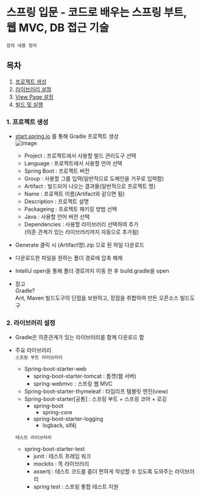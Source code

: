 # 스프링 입문 - 코드로 배우는 스프링 부트, 웹 MVC, DB 접근 기술

`강의 내용 정리`

## 목차
1. [프로젝트 생성](#1-프로젝트-생성)  
2. [라이브러리 설정](#2-라이브러리-설정)  
3. [View Page 설정](#3-view-page-설정)  
4. [빌드 및 실행](#4-빌드-및-실행)  

### 1. 프로젝트 생성  
 - [start.spring.io](https://start.spring.io/) 를 통해 Gradle 프로젝트 생성  
   ![image](https://user-images.githubusercontent.com/65080004/164405171-8132c22f-8277-4b21-bc43-fc97b05ef72a.png)  
   - Project : 프로젝트에서 사용할 빌드 관리도구 선택  
   - Language : 프로젝트에서 사용할 언어 선택
   - Spring Boot : 프로젝트 버전
   - Group : 사용할 그룹 입력(일반적으로 도메인을 거꾸로 입력함)  
   - Artifact : 빌드되어 나오는 결과물(일반적으로 프로젝트 명)
   - Name : 프로젝트 이름(Artifact와 같으면 됨)
   - Description : 프로젝트 설명
   - Packageing : 프로젝트 패키징 방법 선택
   - Java : 사용할 언어 버전 선택
   - Dependencies : 사용할 라이브러리 선택하여 추가  
     (의존 관계가 있는 라이브러리까지 자동으로 추가됨)  
       

 - Generate 클릭 시 (Artifact명).zip 으로 된 파일 다운로드
 - 다운로드한 파일을 원하는 폴더 경로에 압축 해제
 - IntelliJ open을 통해 폴더 경로까지 이동 한 후 build.gradle을 open  
  

 - 참고   
   Gradle?  
   Ant, Maven 빌드도구의 단점을 보완하고, 장점을 취합하여 만든 오픈소스 빌드도구  
   
### 2. 라이브러리 설정  
 - Gradle은 의존관계가 있는 라이브러리를 함께 다운로드 함  
 - 주요 라이브러리  
   `스프링 부트 라이브러리`  
   - Spring-boot-starter-web  
     * spring-boot-starter-tomcat : 톰캣(웹 서버)
     * spring-webmvc : 스프링 웹 MVC
   - Spring-boot-starter-thymeleaf : 타임리프 템블릿 엔진(view)
   - Spring-boot-starter[공통] : 스프링 부트 + 스프링 코어 + 로깅
      * spring-boot
         * spring-core
      * spring-boot-starter-logging
         * logback, slf4j

   `테스트 라이브러리`  
   - spring-boot-starter-test
      * junit : 테스트 프레임 워크
      * mockito : 목 라이브러리
      * assertj : 테스트 코드를 좀더 편하게 작성할 수 있도록 도와주는 라이브러리
      * spring test : 스프링 통합 테스트 지원  